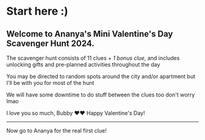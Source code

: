 # Start here :) 

## Welcome to Ananya's Mini Valentine's Day Scavenger Hunt 2024. 

The scavenger hunt consists of 11 clues + *1 bonus clue*, and includes unlocking gifts and pre-planned activities throughout the day

You may be directed to random spots around the city and/or apartment but I'll be with you for most of the hunt

We will have some downtime to do stuff between the clues too don't worry lmao 

I love you so much, Bubby ♥♥ Happy Valentine's Day!

--------------------------------------------------------------

Now go to Ananya for the real first clue!



